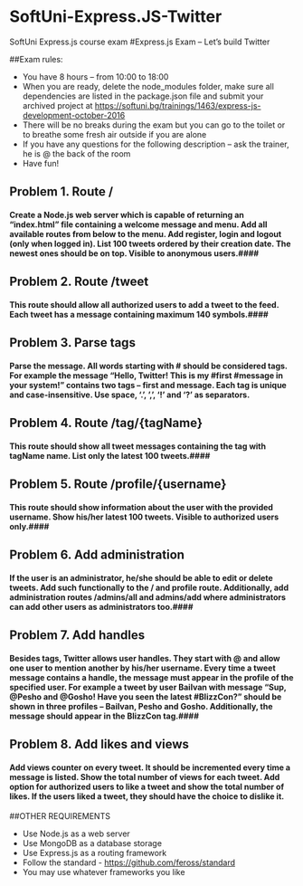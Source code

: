 # SoftUni-Express.JS-Twitter
SoftUni Express.js course exam 
#Express.js Exam – Let’s build Twitter

##Exam rules:
*	You have 8 hours – from 10:00 to 18:00
*	When you are ready, delete the node_modules folder, make sure all dependencies are listed in the package.json file and submit your archived project at https://softuni.bg/trainings/1463/express-js-development-october-2016 
*	There will be no breaks during the exam but you can go to the toilet or to breathe some fresh air outside if you are alone
*	If you have any questions for the following description – ask the trainer, he is @ the back of the room
*	Have fun! 

## Problem 1.	Route / 
#### Create a Node.js web server which is capable of returning an “index.html” file containing a welcome message and menu. Add all available routes from below to the menu. Add register, login and logout (only when logged in). List 100 tweets ordered by their creation date. The newest ones should be on top. Visible to anonymous users.####

## Problem 2.	Route /tweet 
#### This route should allow all authorized users to add a tweet to the feed. Each tweet has a message containing maximum 140 symbols.####

## Problem 3.	Parse tags 
#### Parse the message. All words starting with # should be considered tags. For example the message “Hello, Twitter! This is my #first #message in your system!” contains two tags – first and message. Each tag is unique and case-insensitive. Use space, ‘.’, ’,’, ‘!’ and ‘?’ as separators. ####

## Problem 4.	Route /tag/{tagName} 
#### This route should show all tweet messages containing the tag with tagName name. List only the latest 100 tweets.####

## Problem 5.	Route /profile/{username} 
#### This route should show information about the user with the provided username. Show his/her latest 100 tweets. Visible to authorized users only.####

## Problem 6.	Add administration 
#### If the user is an administrator, he/she should be able to edit or delete tweets. Add such functionally to the / and profile route. Additionally, add administration routes /admins/all and admins/add where administrators can add other users as administrators too.####

## Problem 7.	Add handles 
#### Besides tags, Twitter allows user handles. They start with @ and allow one user to mention another by his/her username. Every time a tweet message contains a handle, the message must appear in the profile of the specified user. For example a tweet by user BaiIvan with message “Sup, @Pesho and @Gosho! Have you seen the latest #BlizzCon?” should be shown in three profiles – BaiIvan, Pesho and Gosho. Additionally, the message should appear in the BlizzCon tag.####

## Problem 8.	Add likes and views 
#### Add views counter on every tweet. It should be incremented every time a message is listed. Show the total number of views for each tweet. Add option for authorized users to like a tweet and show the total number of likes. If the users liked a tweet, they should have the choice to dislike it. ####

##OTHER REQUIREMENTS
*	Use Node.js as a web server
*	Use MongoDB as a database storage
*	Use Express.js as a routing framework
*	Follow the standard - https://github.com/feross/standard
*	You may use whatever frameworks you like






 
